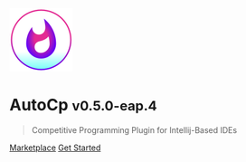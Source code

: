 ![AutoCp Plugin Logo](_assets/logo.svg)

# AutoCp <small>v0.5.0-eap.4</small>

> Competitive Programming Plugin for Intellij-Based IDEs

[Marketplace](https://plugins.jetbrains.com/plugin/17061-autocp)
[Get Started](getting-started.md)
